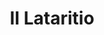 ---
title: II Lataritio

mediaPath: /videos/l_01_gbp-1080p.mp4
mediaPosition:  [295985.1106596321,4634049.091343565,129.10830239146898]
mediaRotation:  [0.4892573831989535,-0.5150038685483018,-0.5102856205431865,0.48477501362224834]
mediaScale: 1
cameraFOV: 57.35

# Pair of camera points and targets: [final point], ... , [entrance point]
cameraPath: [
    [[295981.5155411257,4634049.275802626,129.07516963570126],[295987.89931123715,4634048.948262869,129.13400271605786]]
]

animationEntry: 2000
---